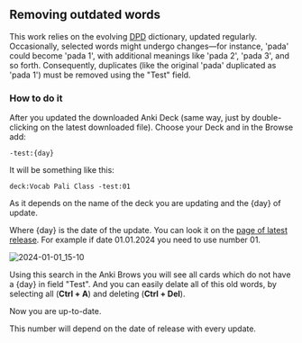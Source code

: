 ## Removing outdated words

This work relies on the evolving [DPD](https://digitalpalidictionary.github.io/) dictionary, updated regularly. Occasionally, selected words might undergo changes—for instance, 'pada' could become 'pada 1', with additional meanings like 'pada 2', 'pada 3', and so forth. Consequently, duplicates (like the original 'pada' duplicated as 'pada 1') must be removed using the "Test" field.

### How to do it

After you updated the downloaded Anki Deck (same way, just by double-clicking on the latest downloaded file). Choose your Deck and in the Browse add:

`-test:{day}`

It will be something like this:

`deck:Vocab Pali Class -test:01`

As it depends on the name of the deck you are updating and the {day} of update.

Where {day} is the date of the update. You can look it on the [page of latest release](https://github.com/sasanarakkha/study-tools/releases/latest/). For example if date 01.01.2024 you need to use number 01.

![2024-01-01_15-10](https://github.com/sasanarakkha/study-tools/assets/39419221/7c8aaca3-5db9-48d6-90dc-2ab5e89d47bb)

Using this search in the Anki Brows you will see all cards which do not have a {day} in field "Test". And you can easily delate all of this old words, by selecting all (**Ctrl + A**) and deleting (**Ctrl + Del**).

Now you are up-to-date.

This number will depend on the date of release with every update.
